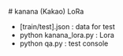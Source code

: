#   k a n a n a  (Kakao) LoRa 
- [train/test].json : data for test
- python kanana_lora.py : Lora
- python qa.py : test console
 
 

